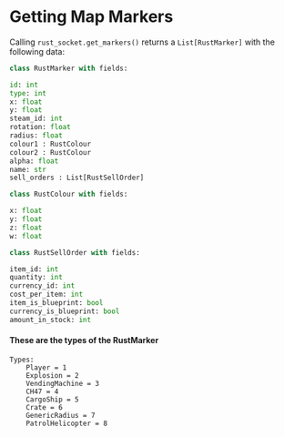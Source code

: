 # Getting Map Markers

Calling `rust_socket.get_markers()` returns a `List[RustMarker]` with the following data:

```python
class RustMarker with fields:

id: int
type: int
x: float
y: float
steam_id: int
rotation: float
radius: float
colour1 : RustColour
colour2 : RustColour
alpha: float
name: str
sell_orders : List[RustSellOrder]

class RustColour with fields:

x: float
y: float
z: float
w: float

class RustSellOrder with fields:

item_id: int
quantity: int
currency_id: int
cost_per_item: int
item_is_blueprint: bool
currency_is_blueprint: bool
amount_in_stock: int
```

#### These are the types of the RustMarker

```
Types:
	Player = 1
	Explosion = 2
	VendingMachine = 3
	CH47 = 4
	CargoShip = 5
	Crate = 6
	GenericRadius = 7
	PatrolHelicopter = 8
```

